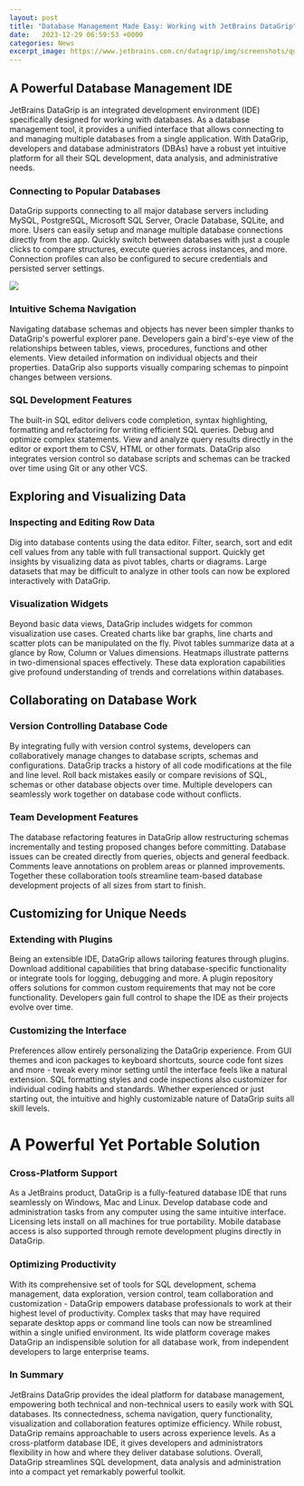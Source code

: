 ```yaml
---
layout: post
title: "Database Management Made Easy: Working with JetBrains DataGrip"
date:   2023-12-29 06:59:53 +0000
categories: News
excerpt_image: https://www.jetbrains.com.cn/datagrip/img/screenshots/query-console.png
---
```

## A Powerful Database Management IDE 

JetBrains DataGrip is an integrated development environment (IDE) specifically designed for working with databases. As a database management tool, it provides a unified interface that allows connecting to and managing multiple databases from a single application. With DataGrip, developers and database administrators (DBAs) have a robust yet intuitive platform for all their SQL development, data analysis, and administrative needs.

### Connecting to Popular Databases

DataGrip supports connecting to all major database servers including MySQL, PostgreSQL, Microsoft SQL Server, Oracle Database, SQLite, and more. Users can easily setup and manage multiple database connections directly from the app. Quickly switch between databases with just a couple clicks to compare structures, execute queries across instances, and more. Connection profiles can also be configured to secure credentials and persisted server settings.


![](https://www.jetbrains.com.cn/datagrip/img/screenshots/query-console.png)
### Intuitive Schema Navigation  

Navigating database schemas and objects has never been simpler thanks to DataGrip's powerful explorer pane. Developers gain a bird's-eye view of the relationships between tables, views, procedures, functions and other elements. View detailed information on individual objects and their properties. DataGrip also supports visually comparing schemas to pinpoint changes between versions.

### SQL Development Features

The built-in SQL editor delivers code completion, syntax highlighting, formatting and refactoring for writing efficient SQL queries. Debug and optimize complex statements. View and analyze query results directly in the editor or export them to CSV, HTML or other formats. DataGrip also integrates version control so database scripts and schemas can be tracked over time using Git or any other VCS.

## Exploring and Visualizing Data

### Inspecting and Editing Row Data  

Dig into database contents using the data editor. Filter, search, sort and edit cell values from any table with full transactional support. Quickly get insights by visualizing data as pivot tables, charts or diagrams. Large datasets that may be difficult to analyze in other tools can now be explored interactively with DataGrip.

### Visualization Widgets 

Beyond basic data views, DataGrip includes widgets for common visualization use cases. Created charts like bar graphs, line charts and scatter plots can be manipulated on the fly. Pivot tables summarize data at a glance by Row, Column or Values dimensions. Heatmaps illustrate patterns in two-dimensional spaces effectively. These data exploration capabilities give profound understanding of trends and correlations within databases.

## Collaborating on Database Work

### Version Controlling Database Code

By integrating fully with version control systems, developers can collaboratively manage changes to database scripts, schemas and configurations. DataGrip tracks a history of all code modifications at the file and line level. Roll back mistakes easily or compare revisions of SQL, schemas or other database objects over time. Multiple developers can seamlessly work together on database code without conflicts.

### Team Development Features

The database refactoring features in DataGrip allow restructuring schemas incrementally and testing proposed changes before committing. Database issues can be created directly from queries, objects and general feedback. Comments leave annotations on problem areas or planned improvements. Together these collaboration tools streamline team-based database development projects of all sizes from start to finish.

## Customizing for Unique Needs

### Extending with Plugins

Being an extensible IDE, DataGrip allows tailoring features through plugins. Download additional capabilities that bring database-specific functionality or integrate tools for logging, debugging and more. A plugin repository offers solutions for common custom requirements that may not be core functionality. Developers gain full control to shape the IDE as their projects evolve over time.  

### Customizing the Interface

Preferences allow entirely personalizing the DataGrip experience. From GUI themes and icon packages to keyboard shortcuts, source code font sizes and more - tweak every minor setting until the interface feels like a natural extension. SQL formatting styles and code inspections also customizer for individual coding habits and standards. Whether experienced or just starting out, the intuitive and highly customizable nature of DataGrip suits all skill levels.

# A Powerful Yet Portable Solution

### Cross-Platform Support 

As a JetBrains product, DataGrip is a fully-featured database IDE that runs seamlessly on Windows, Mac and Linux. Develop database code and administration tasks from any computer using the same intuitive interface. Licensing lets install on all machines for true portability. Mobile database access is also supported through remote development plugins directly in DataGrip.

### Optimizing Productivity

With its comprehensive set of tools for SQL development, schema management, data exploration, version control, team collaboration and customization - DataGrip empowers database professionals to work at their highest level of productivity. Complex tasks that may have required separate desktop apps or command line tools can now be streamlined within a single unified environment. Its wide platform coverage makes DataGrip an indispensible solution for all database work, from independent developers to large enterprise teams.

### In Summary 

JetBrains DataGrip provides the ideal platform for database management, empowering both technical and non-technical users to easily work with SQL databases. Its connectedness, schema navigation, query functionality, visualization and collaboration features optimize efficiency. While robust, DataGrip remains approachable to users across experience levels. As a cross-platform database IDE, it gives developers and administrators flexibility in how and where they deliver database solutions. Overall, DataGrip streamlines SQL development, data analysis and administration into a compact yet remarkably powerful toolkit.